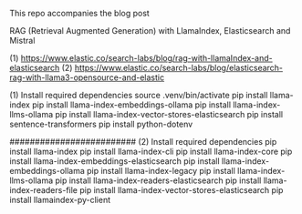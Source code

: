 This repo accompanies the blog post 

RAG (Retrieval Augmented Generation) with LlamaIndex,  Elasticsearch and Mistral

(1)  https://www.elastic.co/search-labs/blog/rag-with-llamaIndex-and-elasticsearch 
(2)  https://www.elastic.co/search-labs/blog/elasticsearch-rag-with-llama3-opensource-and-elastic


(1)  Install required dependencies
 source .venv/bin/activate
pip install llama-index 
pip install llama-index-embeddings-ollama
pip install llama-index-llms-ollama
pip install llama-index-vector-stores-elasticsearch
pip install sentence-transformers
pip install python-dotenv

#########################
(2)  Install required dependencies
pip install llama-index
pip install llama-index-cli
pip install llama-index-core
pip install llama-index-embeddings-elasticsearch
pip install llama-index-embeddings-ollama
pip install llama-index-legacy
pip install llama-index-llms-ollama
pip install llama-index-readers-elasticsearch
pip install llama-index-readers-file
pip install llama-index-vector-stores-elasticsearch
pip install llamaindex-py-client
